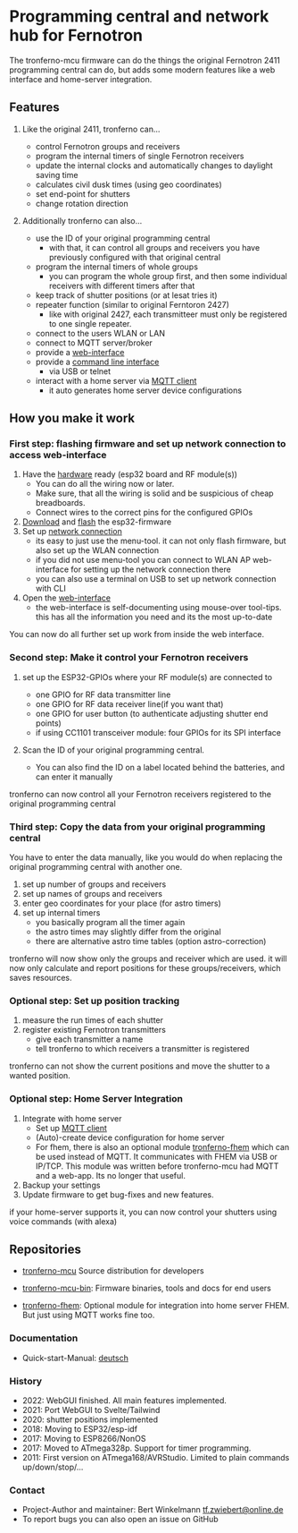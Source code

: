 # Programming central and network hub for Fernotron

The tronferno-mcu firmware can do the things the original Fernotron 2411 programming central can do, but adds some modern features like a web interface and home-server integration.

## Features

1. Like the original 2411, tronferno can...
    *  control Fernotron groups and receivers
    *  program the internal timers of single Fernotron receivers
    *  update the internal clocks and automatically changes to daylight saving time
    *  calculates civil dusk times (using geo coordinates)
    *  set end-point for shutters
    *  change rotation direction
    

2. Additionally tronferno can also...
    *  use the ID of your original programming central
        * with that, it can control all groups and receivers you have previously configured with that original central
    *  program the internal timers of whole groups
        * you can program the whole group first, and then some individual receivers with different timers after that
    *  keep track of shutter positions (or at lesat tries it)
    *  repeater function (similar to original Ferntoron 2427)
        * like with original 2427, each transmitteer must only be registered to one single repeater.
    *  connect to the users WLAN or LAN
    *  connect to MQTT server/broker
    *  provide a [web-interface](webserver.md)
    *  provide a [command line interface](CLI.md)
        * via USB or telnet  
    *  interact with a home server via [MQTT client](mqtt.md)
        *  it auto generates home server device configurations


## How you make it work



### First step: flashing firmware and set up network connection to access web-interface


 1. Have the [hardware](hardware.md) ready (esp32 board and RF module(s))
    * You can do all the wiring now or later.
    * Make sure, that all the wiring is solid and be suspicious of cheap breadboards.
    *  Connect wires to the correct pins for the configured GPIOs
 1. [Download](https://codeload.github.com/zwiebert/tronferno-mcu-bin/zip/master) and [flash](starter_flash-de.md) the esp32-firmware
 1. Set up [network connection](network.md)
    * its easy to just use the menu-tool. it can not only flash firmware, but also set up the WLAN connection
    * if you did not use menu-tool you can connect to WLAN AP web-interface for setting up the network connection there
    * you can also use a terminal on USB to set up network connection with CLI
 2. Open the [web-interface](webserver.md)
    * the web-interface is self-documenting using mouse-over tool-tips. this has all the information you need and its the most up-to-date

You can now do all further set up work from inside the web interface.

### Second step: Make it control your Fernotron receivers
 1. set up the ESP32-GPIOs where your RF module(s) are connected to
    * one GPIO for RF data transmitter line
    * one GPIO for RF data receiver line(if you want that)
    * one GPIO for user button (to authenticate adjusting shutter end points)
    * if using CC1101 transceiver module: four GPIOs for its SPI interface
  
 4. Scan the ID of your original programming central.
      * You can also find the ID on a label located behind the batteries, and can enter it manually

 tronferno can now control all your Fernotron receivers registered to the original programming central

### Third step: Copy the data from your original programming central

  You have to enter the data manually, like you would do when replacing the original programming central with another one.

 1. set up number of groups and receivers
 2. set up names of groups and receivers
 1. enter geo coordinates for your place (for astro timers)
 3. set up internal timers
    * you basically program all the timer again
    * the astro times may slightly differ from the original
    * there are alternative astro time tables (option astro-correction)

tronferno will now show only the groups and receiver which are used. it will now only calculate and report positions for these groups/receivers, which saves resources.
  
### Optional step: Set up position tracking
   
  1. measure the run times of each shutter
  2. register existing Fernotron transmitters
      * give each transmitter a name
      * tell tronferno to which receivers a transmitter is registered
  
tronferno can not show the current positions and move the shutter to a wanted position.

### Optional step: Home Server Integration   
 1. Integrate with home server
    * Set up [MQTT client](mqtt.md)
    * (Auto)-create device configuration for home server
    * For fhem, there is also an optional module [tronferno-fhem](https://github.com/zwiebert/tronferno-fhem) which can be used instead of MQTT. It communicates with FHEM via USB or IP/TCP. This module was written before tronferno-mcu had MQTT and a web-app. Its no longer that useful.
 2.  Backup your settings
 3.  Update firmware to get bug-fixes and new features.

 if your home-server supports it, you can now control your shutters using voice commands (with alexa)


## Repositories


 * [tronferno-mcu](https://github.com/zwiebert/tronferno-mcu) Source distribution for developers

 * [tronferno-mcu-bin](https://github.com/zwiebert/tronferno-mcu-bin): Firmware binaries, tools and docs for end users


 * [tronferno-fhem](https://github.com/zwiebert/tronferno-fhem): Optional module for integration into home server FHEM. But just using MQTT works fine too.



### Documentation

  * Quick-start-Manual: [deutsch](starter-de.md)


### History
 * 2022: WebGUI finished. All main features implemented.
 * 2021: Port WebGUI to Svelte/Tailwind
 * 2020: shutter positions implemented
 * 2018: Moving to ESP32/esp-idf
 * 2017: Moving to ESP8266/NonOS
 * 2017: Moved to ATmega328p. Support for timer programming.
 * 2011: First version on ATmega168/AVRStudio. Limited to plain commands up/down/stop/...

### Contact 

* Project-Author and maintainer: Bert Winkelmann <tf.zwiebert@online.de>
* To report bugs you can also open an issue on GitHub